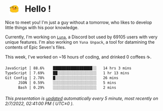 <h1>   <img src="./spoink.gif" style="vertical-align:middle;" width="30px">   Hello ! </h1>

Nice to meet you! I'm just a guy without a tomorrow, who likes to develop little things with his poor knowledge.

Currently, I'm working on <a href='https://github.com/Asgarrrr/Luna'>`Luna`</a>, a Discord bot used by 69105 users with very unique features. I'm also working on `Yuna Unpack`, a tool for datamining the contents of Epic Seven's files.

This week, I've worked on ~16 hours of coding, and drinked 0 coffees ☕.

```
JavaScript │ 88.6%    ██████████████████░░   14 hrs 3 mins
TypeScript │ 7.69%    ██░░░░░░░░░░░░░░░░░░   1 hr 13 mins
Git Config │ 2.78%    █░░░░░░░░░░░░░░░░░░░   26 mins
      JSON │ 0.59%    ░░░░░░░░░░░░░░░░░░░░   5 mins
      Bash │ 0.29%    ░░░░░░░░░░░░░░░░░░░░   2 mins
```

###### This presentation is [updated](https://github.com/Asgarrrr) automatically every 5 minute, most recently on 2/7/2022, 02:41:00 PM ( UTC±0 ).
